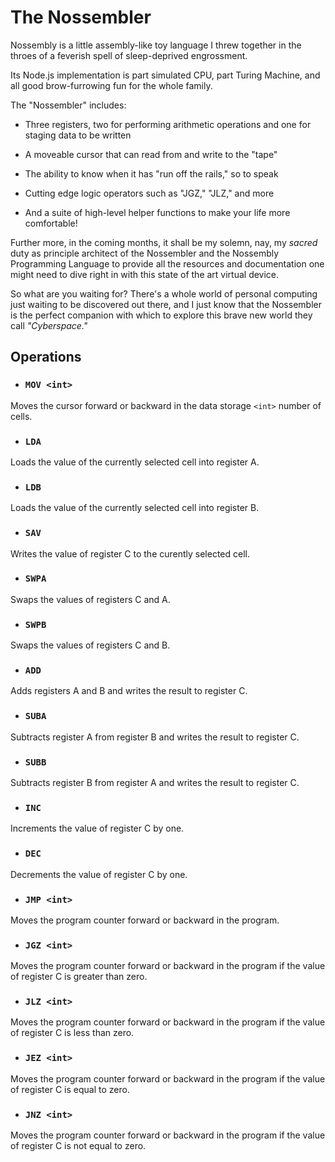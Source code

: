# The Nossembler

Nossembly is a little assembly-like toy language I threw together in the throes of a feverish spell of sleep-deprived engrossment.

Its Node.js implementation is part simulated CPU, part Turing Machine, and all good brow-furrowing fun for the whole family.

The "Nossembler" includes:
- Three registers, two for performing arithmetic operations and one for staging data to be written

- A moveable cursor that can read from and write to the "tape"

- The ability to know when it has "run off the rails," so to speak

- Cutting edge logic operators such as "JGZ," "JLZ," and more

- And a suite of high-level helper functions to make your life more comfortable!

Further more, in the coming months, it shall be my solemn, nay, my *sacred* duty as principle architect of the Nossembler and the Nossembly Programming Language to provide all the resources and documentation one might need to dive right in with this state of the art virtual device.

So what are you waiting for? There's a whole world of personal computing just waiting to be discovered out there, and I just know that the Nossembler is the perfect companion with which to explore this brave new world they call *"Cyberspace."*

## Operations
- ### `MOV <int>`
Moves the cursor forward or backward in the data storage `<int>` number of cells.

- ### `LDA`
Loads the value of the currently selected cell into register A.

- ### `LDB`
Loads the value of the currently selected cell into register B.

- ### `SAV`
Writes the value of register C to the curently selected cell.

- ### `SWPA`
Swaps the values of registers C and A.

- ### `SWPB`
Swaps the values of registers C and B.

- ### `ADD`
Adds registers A and B and writes the result to register C.

- ### `SUBA`
Subtracts register A from register B and writes the result to register C.

- ### `SUBB`
Subtracts register B from register A and writes the result to register C.

- ### `INC`
Increments the value of register C by one.

- ### `DEC`
Decrements the value of register C by one.

- ### `JMP <int>`
Moves the program counter forward or backward in the program.

- ### `JGZ <int>`
Moves the program counter forward or backward in the program if the value of register C is greater than zero.

- ### `JLZ <int>`
Moves the program counter forward or backward in the program if the value of register C is less than zero.

- ### `JEZ <int>`
Moves the program counter forward or backward in the program if the value of register C is equal to zero.

- ### `JNZ <int>`
Moves the program counter forward or backward in the program if the value of register C is not equal to zero.

